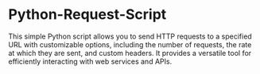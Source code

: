 # Python-Request-Script
This simple Python script allows you to send HTTP requests to a specified URL with customizable options, including the number of requests, the rate at which they are sent, and custom headers. It provides a versatile tool for efficiently interacting with web services and APIs.
